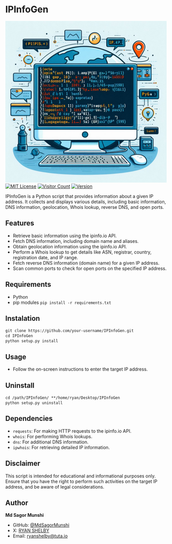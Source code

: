 # IPInfoGen

![IPInfoGen Logo](ipinfogen_logo.png)
[![MIT License](https://img.shields.io/badge/License-MIT-blue.svg)](https://opensource.org/licenses/MIT)
[![Visitor Count](https://visitor-badge.laobi.icu/badge?page_id=MdSagorMunshi.IPInfoGen)](https://github.com/MdSagorMunshi/IPInfoGen)
[![Version](https://img.shields.io/badge/Version-1.0.0-green.svg)](https://github.com/MdSagorMunshi/IPInfoGen)



IPInfoGen is a Python script that provides information about a given IP address. It collects and displays various details, including basic information, DNS information, geolocation, Whois lookup, reverse DNS, and open ports.

## Features

- Retrieve basic information using the ipinfo.io API.
- Fetch DNS information, including domain name and aliases.
- Obtain geolocation information using the ipinfo.io API.
- Perform a Whois lookup to get details like ASN, registrar, country, registration date, and IP range.
- Fetch reverse DNS information (domain name) for a given IP address.
- Scan common ports to check for open ports on the specified IP address.
 
## Requirements
- Python
- pip modules ```` pip install -r requirements.txt ````

## Instalation

````
git clone https://github.com/your-username/IPInfoGen.git 
cd IPInfoGen
python setup.py install
````

## Usage

- Follow the on-screen instructions to enter the target IP address.

## Uninstall

````
cd /path/IPInfoGen/ **/home/ryan/Desktop/IPInfoGen
python setup.py uninstall
````


## Dependencies

- `requests`: For making HTTP requests to the ipinfo.io API.
- `whois`: For performing Whois lookups.
- `dns`: For additional DNS information.
- `ipwhois`: For retrieving detailed IP information.

## Disclaimer

This script is intended for educational and informational purposes only. Ensure that you have the right to perform such activities on the target IP address, and be aware of legal considerations.
## Author

**Md Sagor Munshi**

- GitHub: [@MdSagorMunshi](https://github.com/MdSagorMunshi)
- X: [RYAN SHELBY](https://www.linkedin.com//)
- Email: ryanshelby@tuta.io

